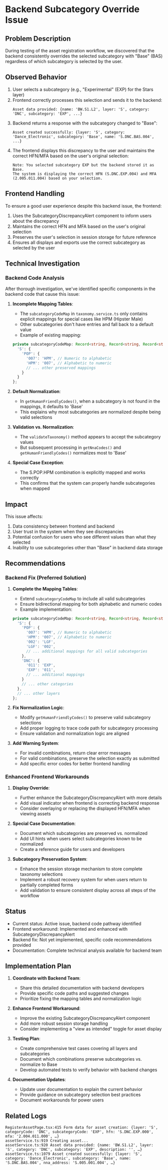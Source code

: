 # Backend Subcategory Override Issue

## Problem Description

During testing of the asset registration workflow, we discovered that the backend consistently overrides the selected subcategory with "Base" (BAS) regardless of which subcategory is selected by the user.

## Observed Behavior

1. User selects a subcategory (e.g., "Experimental" (EXP) for the Stars layer)
2. Frontend correctly processes this selection and sends it to the backend:
   ```
   Asset data provided: {name: 'BW.S1.L2', layer: 'S', category: 'DNC', subcategory: 'EXP', ...}
   ```
3. Backend returns a response with the subcategory changed to "Base":
   ```
   Asset created successfully: {layer: 'S', category: 'Dance_Electronic', subcategory: 'Base', name: 'S.DNC.BAS.004', ...}
   ```
4. The frontend displays this discrepancy to the user and maintains the correct HFN/MFA based on the user's original selection:
   ```
   Note: You selected subcategory EXP but the backend stored it as Base.
   The system is displaying the correct HFN (S.DNC.EXP.004) and MFA (2.005.011.004) based on your selection.
   ```

## Frontend Handling

To ensure a good user experience despite this backend issue, the frontend:

1. Uses the SubcategoryDiscrepancyAlert component to inform users about the discrepancy
2. Maintains the correct HFN and MFA based on the user's original selection 
3. Preserves the user's selection in session storage for future reference
4. Ensures all displays and exports use the correct subcategory as selected by the user

## Technical Investigation

### Backend Code Analysis

After thorough investigation, we've identified specific components in the backend code that cause this issue:

1. **Incomplete Mapping Tables**:
   - The `subcategoryCodeMap` in `taxonomy.service.ts` only contains explicit mappings for special cases like HPM (Hipster Male)
   - Other subcategories don't have entries and fall back to a default value
   - Example of existing mapping:
   ```typescript
   private subcategoryCodeMap: Record<string, Record<string, Record<string, string>>> = {
     'S': {
       'POP': {
         '007': 'HPM', // Numeric to alphabetic
         'HPM': '007', // Alphabetic to numeric
         // ... other preserved mappings
       }
     }
   };
   ```

2. **Default Normalization**:
   - In `getHumanFriendlyCodes()`, when a subcategory is not found in the mappings, it defaults to 'Base'
   - This explains why most subcategories are normalized despite being valid selections

3. **Validation vs. Normalization**:
   - The `validateTaxonomy()` method appears to accept the subcategory values
   - But subsequent processing in `getNnaCodes()` and `getHumanFriendlyCodes()` normalizes most to 'Base'

4. **Special Case Exception**:
   - The S.POP.HPM combination is explicitly mapped and works correctly
   - This confirms that the system can properly handle subcategories when mapped

## Impact

This issue affects:

1. Data consistency between frontend and backend
2. User trust in the system when they see discrepancies
3. Potential confusion for users who see different values than what they selected
4. Inability to use subcategories other than "Base" in backend data storage

## Recommendations

### Backend Fix (Preferred Solution)

1. **Complete the Mapping Tables**:
   - Extend `subcategoryCodeMap` to include all valid subcategories
   - Ensure bidirectional mapping for both alphabetic and numeric codes
   - Example implementation:
   ```typescript
   private subcategoryCodeMap: Record<string, Record<string, Record<string, string>>> = {
     'S': {
       'POP': {
         '007': 'HPM', // Numeric to alphabetic
         'HPM': '007', // Alphabetic to numeric
         '002': 'LGF',
         'LGF': '002',
         // ... additional mappings for all valid subcategories
       },
       'DNC': {
         '011': 'EXP',
         'EXP': '011',
         // ... additional mappings
       }
       // ... other categories
     },
     // ... other layers
   };
   ```

2. **Fix Normalization Logic**:
   - Modify `getHumanFriendlyCodes()` to preserve valid subcategory selections
   - Add proper logging to trace code path for subcategory processing
   - Ensure validation and normalization logic are aligned

3. **Add Warning System**:
   - For invalid combinations, return clear error messages
   - For valid combinations, preserve the selection exactly as submitted
   - Add specific error codes for better frontend handling

### Enhanced Frontend Workarounds

1. **Display Override**:
   - Further enhance the SubcategoryDiscrepancyAlert with more details
   - Add visual indicator when frontend is correcting backend response
   - Consider overlaying or replacing the displayed HFN/MFA when viewing assets

2. **Special Case Documentation**:
   - Document which subcategories are preserved vs. normalized
   - Add UI hints when users select subcategories known to be normalized
   - Create a reference guide for users and developers

3. **Subcategory Preservation System**:
   - Enhance the session storage mechanism to store complete taxonomy selections
   - Implement a robust recovery system for when users return to partially completed forms
   - Add validation to ensure consistent display across all steps of the workflow

## Status

- Current status: Active issue, backend code pathway identified
- Frontend workaround: Implemented and enhanced with SubcategoryDiscrepancyAlert
- Backend fix: Not yet implemented, specific code recommendations provided
- Documentation: Complete technical analysis available for backend team

## Implementation Plan

1. **Coordinate with Backend Team**:
   - Share this detailed documentation with backend developers
   - Provide specific code paths and suggested changes
   - Prioritize fixing the mapping tables and normalization logic

2. **Enhance Frontend Workaround**:
   - Improve the existing SubcategoryDiscrepancyAlert component
   - Add more robust session storage handling
   - Consider implementing a "view as intended" toggle for asset display

3. **Testing Plan**:
   - Create comprehensive test cases covering all layers and subcategories
   - Document which combinations preserve subcategories vs. normalize to Base
   - Develop automated tests to verify behavior with backend changes

4. **Documentation Updates**:
   - Update user documentation to explain the current behavior
   - Provide guidance on subcategory selection best practices
   - Document workarounds for power users

## Related Logs

```
RegisterAssetPage.tsx:415 Form data for asset creation: {layer: 'S', categoryCode: 'DNC', subcategoryCode: 'EXP', hfn: 'S.DNC.EXP.000', mfa: '2.004.011.000', …}
assetService.ts:919 Creating asset...
assetService.ts:920 Asset data provided: {name: 'BW.S1.L2', layer: 'S', category: 'DNC', subcategory: 'EXP', description: '', …}
assetService.ts:1079 Asset created successfully: {layer: 'S', category: 'Dance_Electronic', subcategory: 'Base', name: 'S.DNC.BAS.004', nna_address: 'S.005.001.004', …}
```